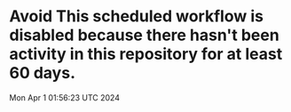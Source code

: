 # Avoid This scheduled workflow is disabled because there hasn't been activity in this repository for at least 60 days.
Mon Apr  1 01:56:23 UTC 2024
